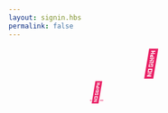 ```yaml
---
layout: signin.hbs
permalink: false
---
```

<div style="text-align:center;">
  <i class="material-icons" style="padding:4rem 0 0;font-size:48px;color:#e91e63;">&#xE90D;</i>
</div>
<div id="firebaseui-auth-container" style="margin:auto;"></div>
<div style="text-align:center;">
  <a href="/" style="margin:1rem 0 0 -12rem;color:#e91e63;">
  <i class="material-icons" style="font-size:36px;">&#xE408;</i>
<!--<i class="material-icons" style="font-size:36px;">&#xE88A;</i>-->
  </a>
</div>